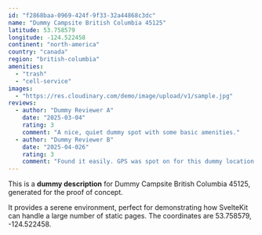 ```yaml
---
id: "f2868baa-0969-424f-9f33-32a44868c3dc"
name: "Dummy Campsite British Columbia 45125"
latitude: 53.758579
longitude: -124.522458
continent: "north-america"
country: "canada"
region: "british-columbia"
amenities:
  - "trash"
  - "cell-service"
images:
  - "https://res.cloudinary.com/demo/image/upload/v1/sample.jpg"
reviews:
  - author: "Dummy Reviewer A"
    date: "2025-03-04"
    rating: 3
    comment: "A nice, quiet dummy spot with some basic amenities."
  - author: "Dummy Reviewer B"
    date: "2025-04-026"
    rating: 3
    comment: "Found it easily. GPS was spot on for this dummy location."
---
```


This is a **dummy description** for Dummy Campsite British Columbia 45125, generated for the proof of concept.

It provides a serene environment, perfect for demonstrating how SvelteKit can handle a large number of static pages. The coordinates are 53.758579, -124.522458.
